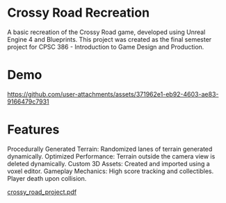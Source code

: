 # Crossy Road Recreation
A basic recreation of the Crossy Road game, developed using Unreal Engine 4 and Blueprints. This project was created as the final semester project for CPSC 386 - Introduction to Game Design and Production.

# Demo


https://github.com/user-attachments/assets/371962e1-eb92-4603-ae83-9166479c7931



# Features
Procedurally Generated Terrain: Randomized lanes of terrain generated dynamically.
Optimized Performance: Terrain outside the camera view is deleted dynamically.
Custom 3D Assets: Created and imported using a voxel editor.
Gameplay Mechanics:
High score tracking and collectibles.
Player death upon collision.

[crossy_road_project.pdf](https://github.com/user-attachments/files/18565579/crossy_road_project.pdf)
